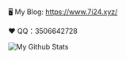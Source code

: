 🖥 My Blog: https://www.7i24.xyz/

❤️ QQ：3506642728

![My Github Stats](https://github-readme-stats.vercel.app/api?username=yellowface233&hide=[%22issues%22]&show_icons=true)
